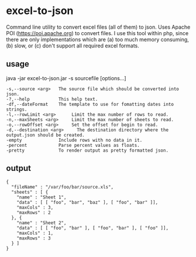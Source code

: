 # excel-to-json
Command line utility to convert excel files (all of them) to json. Uses Apache POI (https://poi.apache.org) to convert files. I use this tool within php, since there are only implementations which are (a) too much memory consuming, (b) slow, or (c) don't support all required excel formats. 

## usage
java -jar excel-to-json.jar -s sourcefile [options...]

```
-s,--source <arg>   The source file which should be converted into json.
-?,--help           This help text.
-df,--dateFormat    The template to use for fomatting dates into strings.
-l,--rowLimit <arg>      Limit the max number of rows to read.
-n,--maxSheets <arg>     Limit the max number of sheets to read.
-o,--rowOffset <arg>     Set the offset for begin to read.
-d,--destination <arg>     The destination directory where the output.json should be created.
-empty              Include rows with no data in it.
-percent            Parse percent values as floats.
-pretty             To render output as pretty formatted json.

```

## output
```
{
  "fileName" : "/var/foo/bar/source.xls",
  "sheets" : [ {
    "name" : "Sheet 1",
    "data" : [ [ "foo", "bar", "baz" ], [ "foo", "bar" ]],
    "maxCols" : 3,
    "maxRows" : 2
  }, {
    "name" : "Sheet 2",
    "data" : [ [ "foo", "bar" ], [ "foo", "bar" ], [ "foo" ]],
    "maxCols" : 1,
    "maxRows" : 3
  } ]
}
```

